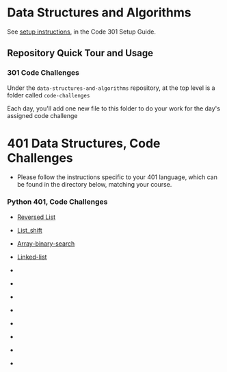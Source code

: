 # Data Structures and Algorithms

See [setup instructions](https://codefellows.github.io/setup-guide/code-301/3-code-challenges), in the Code 301 Setup Guide.

## Repository Quick Tour and Usage

### 301 Code Challenges

Under the `data-structures-and-algorithms` repository, at the top level is a folder called `code-challenges`

Each day, you'll add one new file to this folder to do your work for the day's assigned code challenge

# 401 Data Structures, Code Challenges

- Please follow the instructions specific to your 401 language, which can be found in the directory below, matching your course.

### Python 401, Code Challenges


- [Reversed List](./python/challenges/array_reverse/README)

<!-- ------------------------------------------------- -->
- [List_shift](./python/challenges/array_shift/README)

<!-- ------------------------------------------------- -->
- [Array-binary-search](./python/challenges/array_binary_search/README)

<!-- ------------------------------------------------- -->
- [Linked-list](./python/challenges/linked_list/README)

<!-- ------------------------------------------------- -->
- [](./python/challenges//README)

<!-- ------------------------------------------------- -->
- [](./python/challenges//README)

<!-- ------------------------------------------------- -->
- [](./python/challenges//README)

<!-- ------------------------------------------------- -->
- [](./python/challenges//README)

<!-- ------------------------------------------------- -->
- [](./python/challenges//README)

<!-- ------------------------------------------------- -->
- [](./python/challenges//README)

<!-- ------------------------------------------------- -->
- [](./python/challenges//README)

<!-- ------------------------------------------------- -->
- [](./python/challenges//README)